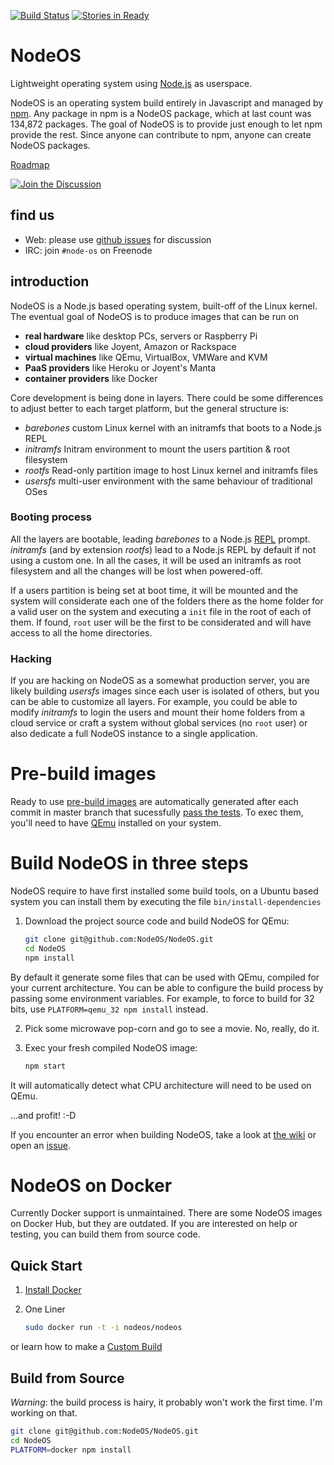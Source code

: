 [![Build Status](https://semaphoreapp.com/api/v1/projects/71d72807-779a-40d3-a8d4-523cd0a52eb3/356164/shields_badge.svg)](https://semaphoreapp.com/nodeos/nodeos)
[![Stories in Ready](https://badge.waffle.io/NodeOS/NodeOS.png?label=ready&title=Ready)](https://waffle.io/NodeOS/NodeOS)
# NodeOS

Lightweight operating system using [Node.js](http://nodejs.org) as userspace.

NodeOS is an operating system build entirely in Javascript and managed by
[npm](https://www.npmjs.com/). Any package in npm is a NodeOS package, which at
last count was 134,872 packages. The goal of NodeOS is to provide just enough to
let npm provide the rest. Since anyone can contribute to npm, anyone can create
NodeOS packages.

[Roadmap](https://github.com/NodeOS/NodeOS/issues/37)

[![Join the Discussion](http://i.imgur.com/hUjSLXt.png)](https://github.com/NodeOS/NodeOS/issues)

## find us

- Web: please use [github issues](https://github.com/NodeOS/NodeOS/issues) for discussion
- IRC: join `#node-os` on Freenode

## introduction

NodeOS is a Node.js based operating system, built-off of the Linux kernel.
The eventual goal of NodeOS is to produce images that can be run on

- **real hardware** like desktop PCs, servers or Raspberry Pi
- **cloud providers** like Joyent, Amazon or Rackspace
- **virtual machines** like QEmu, VirtualBox, VMWare and KVM
- **PaaS providers** like Heroku or Joyent's Manta
- **container providers** like Docker

Core development is being done in layers. There could be some differences to
adjust better to each target platform, but the general structure is:

- *barebones* custom Linux kernel with an initramfs that boots to a Node.js REPL
- *initramfs* Initram environment to mount the users partition & root filesystem
- *rootfs*    Read-only partition image to host Linux kernel and initramfs files
- *usersfs*   multi-user environment with the same behaviour of traditional OSes

### Booting process

All the layers are bootable, leading *barebones* to a Node.js
[REPL](http://nodejs.org/api/repl.html) prompt. *initramfs* (and by extension
*rootfs*) lead to a Node.js REPL by default if not using a custom one. In all
the cases, it will be used an initramfs as root filesystem and all the changes
will be lost when powered-off.

If a users partition is being set at boot time, it will be mounted and the
system will considerate each one of the folders there as the home folder for a
valid user on the system and executing a ```init``` file in the root of each of
them. If found, ```root``` user will be the first to be considerated and will
have access to all the home directories.

### Hacking

If you are hacking on NodeOS as a somewhat production server, you are likely
building *usersfs* images since each user is isolated of others, but you can be
able to customize all layers. For example, you could be able to modify
*initramfs* to login the users and mount their home folders from a cloud service
or craft a system without global services (no ```root``` user) or also dedicate
a full NodeOS instance to a single application.


# Pre-build images

Ready to use [pre-build images](https://github.com/NodeOS/NodeOS/releases) are
automatically generated after each commit in master branch that sucessfully
[pass the tests](https://semaphoreapp.com/nodeos/nodeos). To exec them, you'll
need to have [QEmu](http://wiki.qemu.org/Main_Page) installed on your system.

# Build NodeOS in three steps

NodeOS require to have first installed some build tools, on a Ubuntu based
system you can install them by executing the file ```bin/install-dependencies```

1. Download the project source code and build NodeOS for QEmu:

    ```bash
    git clone git@github.com:NodeOS/NodeOS.git
    cd NodeOS
    npm install
    ```
By default it generate some files that can be used with QEmu, compiled for your
current architecture. You can be able to configure the build process by passing
some environment variables. For example, to force to build for 32 bits, use
```PLATFORM=qemu_32 npm install``` instead.

2. Pick some microwave pop-corn and go to see a movie. No, really, do it.
3. Exec your fresh compiled NodeOS image:

    ```bash
    npm start
    ```
It will automatically detect what CPU architecture will need to be used on QEmu.

...and profit! :-D

If you encounter an error when building NodeOS, take a look at
[the wiki](https://github.com/NodeOS/NodeOS/wiki/Fixing-NodeOS-Build-Errors) or
open an [issue](https://github.com/NodeOS/NodeOS/issues).

# NodeOS on Docker

Currently Docker support is unmaintained. There are some NodeOS images on Docker
Hub, but they are outdated. If you are interested on help or testing, you can
build them from source code.

## Quick Start

1. [Install Docker](http://docs.docker.io/en/latest/installation/)
2. One Liner

    ```bash
    sudo docker run -t -i nodeos/nodeos
    ```

or learn how to make a [Custom Build](http://node-os.com/blog/get-involved/)

## Build from Source

*Warning*: the build process is hairy, it probably won't work the first time.
I'm working on that.

```bash
git clone git@github.com:NodeOS/NodeOS.git
cd NodeOS
PLATFORM=docker npm install
```
